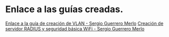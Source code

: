 # Enlace a las guías creadas.

[Enlace a la guía de creación de VLAN - Sergio Guerrero Merlo](https://app.tango.us/app/workflow/Configurando-VLAN-y-DHCP-con-UniFi-Network-8f176a64bb14454aaed38632d87ee5c9)
[Creación de servidor RADIUS y seguridad básica WiFi - Sergio Guerrero Merlo](https://app.tango.us/app/workflow/Creando-red-de-invitados-y-securizando-el-WiFi-de-la-empresa-dfb34ae83b6e427fbdde1c2bcbc44c73)

